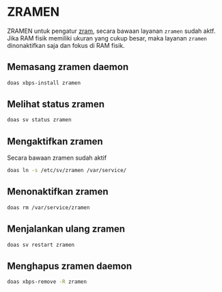 # ZRAMEN

ZRAMEN untuk pengatur [zram](../../pemasangan/sistem-swap/zram.md), secara bawaan layanan `zramen` sudah aktf. Jika RAM fisik memiliki ukuran yang cukup besar, maka layanan `zramen` dinonaktifkan saja dan fokus di RAM fisik.

## Memasang zramen daemon

```bash
doas xbps-install zramen
```

## Melihat status zramen

```bash
doas sv status zramen
```

## Mengaktifkan zramen

Secara bawaan zramen sudah aktif

```bash
doas ln -s /etc/sv/zramen /var/service/
```

## Menonaktifkan zramen

```bash
doas rm /var/service/zramen
```

## Menjalankan ulang zramen

```bash
doas sv restart zramen
```

## Menghapus zramen daemon

```bash
doas xbps-remove -R zramen
```
